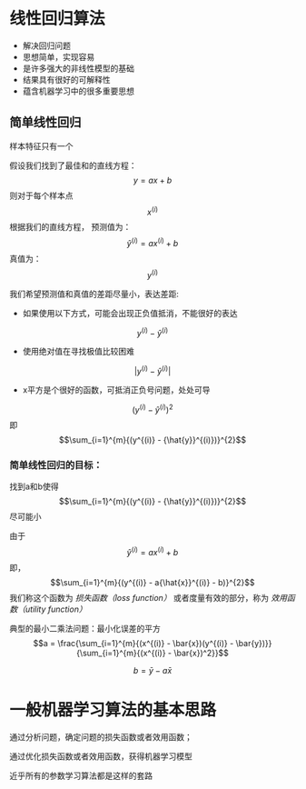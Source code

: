 <head>
    <script src="https://cdn.mathjax.org/mathjax/latest/MathJax.js?config=TeX-AMS-MML_HTMLorMML" type="text/javascript"></script>
    <script type="text/x-mathjax-config">
        MathJax.Hub.Config({
            tex2jax: {
            skipTags: ['script', 'noscript', 'style', 'textarea', 'pre'],
            inlineMath: [['$','$']]
            }
        });
    </script>
</head>

# 线性回归算法

- 解决回归问题
- 思想简单，实现容易
- 是许多强大的非线性模型的基础
- 结果具有很好的可解释性
- 蕴含机器学习中的很多重要思想

## 简单线性回归

样本特征只有一个

假设我们找到了最佳和的直线方程：
$$y = ax + b$$
则对于每个样本点$$x^{(i)}$$
根据我们的直线方程， 预测值为：
$${\hat{y}}^{(i)} = ax^{(i)} + b$$
真值为：$$y^{(i)}$$

我们希望预测值和真值的差距尽量小，表达差距:

- 如果使用以下方式，可能会出现正负值抵消，不能很好的表达

$$y^{(i)} - {\hat{y}}^{(i)}$$

- 使用绝对值在寻找极值比较困难

$$|y^{(i)} - {\hat{y}}^{(i)}|$$

- x平方是个很好的函数，可抵消正负号问题，处处可导

$${(y^{(i)} - {\hat{y}}^{(i)})}^{2}$$
即
$$\sum_{i=1}^{m}{(y^{(i)} - {\hat{y}}^{(i)})}^{2}$$

### 简单线性回归的目标：

找到a和b使得
$$\sum_{i=1}^{m}{(y^{(i)} - {\hat{y}}^{(i)})}^{2}$$
尽可能小

由于
$${\hat{y}}^{(i)} = ax^{(i)} + b$$
即，
$$\sum_{i=1}^{m}{(y^{(i)} - a{\hat{x}}^{(i)} - b)}^{2}$$
我们称这个函数为 *损失函数（loss function）* 或者度量有效的部分，称为 *效用函数（utility function）*

典型的最小二乘法问题：最小化误差的平方
$$a = \frac{\sum_{i=1}^{m}{(x^{(i)} - \bar{x})(y^{(i)} - \bar{y})}}{\sum_{i=1}^{m}{(x^{(i)} - \bar{x})^2}}$$

$$b = \bar{y} - a\bar{x}$$

# 一般机器学习算法的基本思路

通过分析问题，确定问题的损失函数或者效用函数；

通过优化损失函数或者效用函数，获得机器学习模型

近乎所有的参数学习算法都是这样的套路

